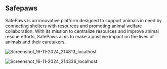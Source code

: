 ## Safepaws

SafePaws is an innovative platform designed to support animals in need by connecting shelters with resources and promoting animal welfare collaboration. With its mission to centralize resources and improve animal rescue efforts, SafePaws aims to make a positive impact on the lives of animals and their caretakers.

![Screenshot_16-11-2024_214813_localhost](https://github.com/user-attachments/assets/2edeb097-c3cd-4edd-8a25-e54297ea9214)

![Screenshot_16-11-2024_214336_localhost](https://github.com/user-attachments/assets/bfa52af5-baaf-4719-ad5d-2421e1b67e9b)
